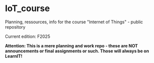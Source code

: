 # IoT_course
Planning, ressources, info for the course "Internet of Things" - public repository

Current edition:  F2025

__Attention: This is a mere planning and work repo - these are NOT announcements or final assignments or such. Those will always be on LearnIT!__
